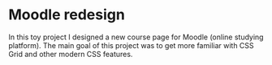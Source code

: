 # Moodle redesign

In this toy project I designed a new course page for Moodle (online studying platform). The main goal of this project was to get more familiar with CSS Grid and other modern CSS features.